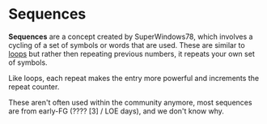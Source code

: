# Sequences
**Sequences** are a concept created by SuperWindows78, which involves a cycling of a set of symbols or words that are used. These are similar to [loops](./loops.md) but rather then repeating previous numbers, it repeats your own set of symbols.

Like loops, each repeat makes the entry more powerful and increments the repeat counter.

These aren't often used within the community anymore, most sequences are from early-FG (???? [3] / LOE days), and we don't know why.
